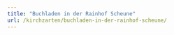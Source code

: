 ```yaml
---
title: "Buchladen in der Rainhof Scheune"
url: /kirchzarten/buchladen-in-der-rainhof-scheune/
---
```

